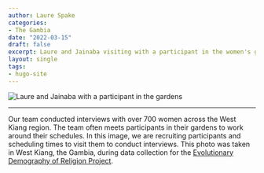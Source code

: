 ```yaml
---
author: Laure Spake
categories:
- The Gambia
date: "2022-03-15"
draft: false
excerpt: Laure and Jainaba visiting with a participant in the women's garden
layout: single
tags:
- hugo-site
---
```

![Laure and Jainaba with a participant in the gardens](consent-featured.jpg)

---

Our team conducted interviews with over 700 women across the West Kiang region. The team often meets participants in their gardens to work around their schedules. In this image, we are recruiting participants and scheduling times to visit them to conduct interviews. This photo was taken in West Kiang, the Gambia, during data collection for the [Evolutionary Demography of Religion Project](https://www.evolutionarydemographyofreligion.org/).  